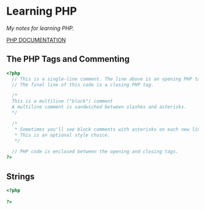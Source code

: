 # Learning PHP
*My notes for learning PHP.*

[PHP DOCUMENTATION](https://www.php.net/manual/en/index.php)

## The PHP Tags and Commenting
```php
<?php  
  // This is a single-line comment. The line above is an opening PHP tag.
  // The final line of this code is a closing PHP tag.

  /*
  This is a multiline ("block") comment
  A multiline comment is sandwiched between slashes and asterisks.
  */

  /*
   * Sometimes you'll see block comments with asterisks on each new line.
   * This is an optional style choice.
   */

  // PHP code is enclosed between the opening and closing tags.
?>
```
## Strings
```php
<?php
  
?>
```
